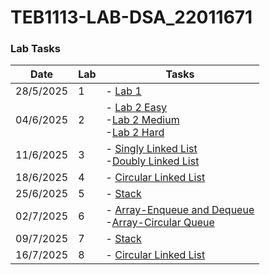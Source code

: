 # TEB1113-LAB-DSA_22011671

### Lab Tasks

| Date       | Lab | Tasks                                                                 |
|------------|-----|------------------------------------------------------------------------|
| 28/5/2025  |  1  | - [Lab 1](LAB%201/Students'Info.cpp)                                               |
| 04/6/2025  |  2  | - [Lab 2 Easy](LAB%202/Easy.cpp)<br>  -[Lab 2 Medium](LAB%202/Medium.cpp)<br>  -[Lab 2 Hard](LAB%202/Hard.cpp) |
| 11/6/2025  |  3  | - [Singly Linked List](LAB%203/SinglyLinkedList(Add,Display,Delete).cpp.cpp)<br>  -[Doubly Linked List](labs/DoublyLinkedList(Add,Display,Delete).cpp) |
| 18/6/2025  |  4  | - [Circular Linked List](LAB%204/CircularLinkedList(Add,Delete,Display).cpp)<br>  |
| 25/6/2025  |  5  | - [Stack](LAB%205/Stack(push,pop,display).cpp)                                              |
| 02/7/2025  |  6  | - [Array-Enqueue and Dequeue](LAB%206/Array-Enqueue,Dequeue.cpp)<br> -[Array-Circular Queue](LAB%206/Array-CircularQueue.cpp) |
| 09/7/2025  |  7  | - [Stack](LAB%207/BinaryTree.cpp)                                              |
| 16/7/2025  |  8  | - [Circular Linked List](LAB%208/BinarySearchTree.cpp)<br>  |
